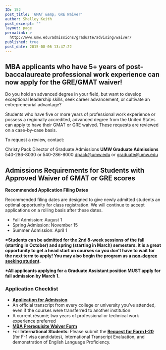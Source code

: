 ```yaml
---
ID: 152
post_title: 'GMAT &amp; GRE Waiver'
author: Shelley Keith
post_excerpt: ""
layout: page
permalink: >
  http://www.umw.edu/admissions/graduate/advising/waiver/
published: true
post_date: 2015-08-06 13:47:22
---
```

<h2><strong>MBA applicants who have 5+ years of post-baccalaureate professional work experience can now apply for the GRE/GMAT waiver!</strong></h2>
Do you hold an advanced degree in your field, but want to develop exceptional leadership skills, seek career advancement, or cultivate an entrepreneurial advantage?

Students who have five or more years of professional work experience or possess a regionally accredited, advanced degree from the United States can apply to have their GMAT or GRE waived. These requests are reviewed on a case-by-case basis.

To request a review, contact:

Christy Pack
Director of Graduate Admissions
<strong>UMW Graduate Admissions</strong>
540-286-8030 or 540-286-8000
<a href="mailto:dpack@umw.edu">dpack@umw.edu</a> or <a href="mailto:graduate@umw.edu">graduate@umw.edu</a>
<h2><strong>Admissions Requirements for Students with Approved Waiver of </strong><strong>GMAT or GRE scores</strong></h2>
<strong>Recommended Application Filing Dates</strong>

Recommended filing dates are designed to give newly admitted students an optimal opportunity for class registration. We will continue to accept applications on a rolling basis after these dates.
<ul>
 	<li>Fall Admission: August 1</li>
 	<li>Spring Admission: November 15</li>
 	<li>Summer Admission: April 1</li>
</ul>
<strong>*Students can be admitted for the 2nd 8-week sessions of the fall (starting in October) and spring (starting in March) semesters. It is a great opportunity to get a head start on courses so you don’t have to wait for the next term to apply! You may also begin the program as a </strong><a href="http://academics.umw.edu/registrar/registration-instructions-for-nondegree-students-and-auditors"><strong>non-degree seeking student</strong></a><strong>.</strong>

<strong>*All applicants applying for a Graduate Assistant position MUST apply for fall admission by March 1.</strong>
<h3>Application Checklist</h3>
<ul>
 	<li><a href="https://www.applyweb.com/umw/menu.html"><strong>Application for Admission</strong></a></li>
 	<li>An official transcript from every college or university you’ve attended, even if the courses were transferred to another institution</li>
 	<li>A current résumé; two years of professional or technical work experience preferred</li>
 	<li><a href="http://www.umw.edu/admissions/wp-content/uploads/sites/6/2015/08/MBA-NEW-Foundation-Sheet-Fall-20151.doc"><strong>MBA Prerequisite Waiver Form</strong></a></li>
 	<li>For <strong>International Students</strong>: Please submit the <a href="http://www.umw.edu/documents/document/request-for-form-i-20/"><strong>Request for Form I-20 </strong></a>(for F-1 visa candidates), International Transcript Evaluation, and demonstration of English Language Proficiency.</li>
</ul>
<h3></h3>